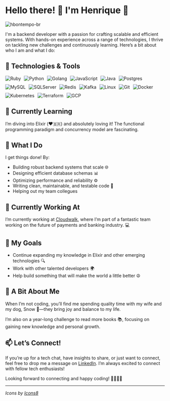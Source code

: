 # Hello there! 👋 I'm Henrique 🌟
<p align="left"> <img src="https://komarev.com/ghpvc/?username=hbontempo-br" alt="hbontempo-br" /> </p>

I'm a backend developer with a passion for crafting scalable and efficient systems. With hands-on experience across a range of technologies, I thrive on tackling new challenges and continuously learning. Here’s a bit about who I am and what I do:

## 🔧 Technologies & Tools

<div style="display: flex; flex-wrap: wrap; gap: 10px;">
  <img src="https://img.icons8.com/color/50/000000/ruby-programming-language.png" alt="Ruby">
  <img src="https://img.icons8.com/color/50/000000/python.png" alt="Python">
  <img src="https://img.icons8.com/color/50/000000/golang.png" alt="Golang">
  <img src="https://img.icons8.com/?size=50&id=108784&format=png&color=000000" alt="JavaScript">
  <img src="https://img.icons8.com/?size=50&id=13679&format=png&color=000000" alt="Java">
  <img src="https://img.icons8.com/?size=50&id=38561&format=png&color=000000" alt="Postgres">
  <img src="https://img.icons8.com/color/50/000000/mysql.png" alt="MySQL">
  <img src="https://img.icons8.com/?size=50&id=laYYF3dV0Iew&format=png&color=000000" alt="SQLServer">
  <img src="https://img.icons8.com/color/50/000000/redis.png" alt="Redis">
  <img src="https://img.icons8.com/?size=50&id=fOhLNqGJsUbJ&format=png&color=000000" alt="Kafka">
  <img src="https://img.icons8.com/?size=50&id=17842&format=png&color=000000" alt="Linux">
  <img src="https://img.icons8.com/?size=50&id=20906&format=png&color=000000" alt="Git">
  <img src="https://img.icons8.com/?size=50&id=cdYUlRaag9G9&format=png&color=000000" alt="Docker">
  <img src="https://img.icons8.com/?size=50&id=cvzmaEA4kC0o&format=png&color=000000" alt="Kubernetes">
  <img src="https://img.icons8.com/?size=50&id=kEkT1u7zTDk5&format=png&color=000000" alt="Terraform">
  <img src="https://img.icons8.com/?size=50&id=WHRLQdbEXQ16&format=png&color=000000" alt="GCP">
</div>

## 🌱 Currently Learning

I’m diving into Elixir (❤️🇧🇷) and absolutely loving it! The functional programming paradigm and concurrency model are fascinating.

## 🚀 What I Do

I get things done! By:
- Building robust backend systems that scale 🌐
- Designing efficient database schemas 📊
- Optimizing performance and reliability ⚙️
- Writing clean, maintainable, and testable code 🧩
- Helping out my team collegues


## 💼 Currently Working At

I’m currently working at [Cloudwalk](https://www.cloudwalk.io), where I’m part of a fantastic team working on the future of payments and banking industry. 💻

## 🎯 My Goals

- Continue expanding my knowledge in Elixir and other emerging technologies 🔍
- Work with other talented developers 🌍
- Help build something that will make the world a little better ☮️

## 🐾 A Bit About Me

When I’m not coding, you’ll find me spending quality time with my wife and my dog, Snow 🐶—they bring joy and balance to my life. 

I’m also on a year-long challenge to read more books 📚, focusing on gaining new knowledge and personal growth.

## 📫 Let’s Connect!

If you’re up for a tech chat, have insights to share, or just want to connect, feel free to drop me a message on [LinkedIn](https://www.linkedin.com/in/henrique-bontempo). I’m always excited to connect with fellow tech enthusiasts!

Looking forward to connecting and happy coding! 👨‍💻👩‍💻

---

*Icons by [Icons8](https://icons8.com)*
